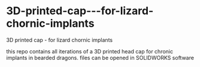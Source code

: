 # 3D-printed-cap---for-lizard-chornic-implants
3D printed cap - for lizard chornic implants

this repo contains all iterations of a 3D printed head cap for chronic implants in bearded dragons.
files can be opened in SOLIDWORKS software




